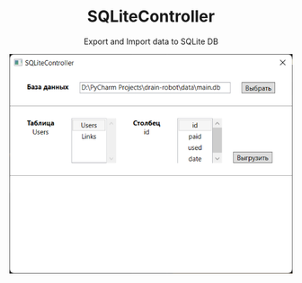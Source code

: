 <h1 style="text-align: center">SQLiteController</h1>

<p style="text-align: center">Export and Import data to SQLite DB</p>

<img alt="Preview" src="preview.png" style="align-content: center">